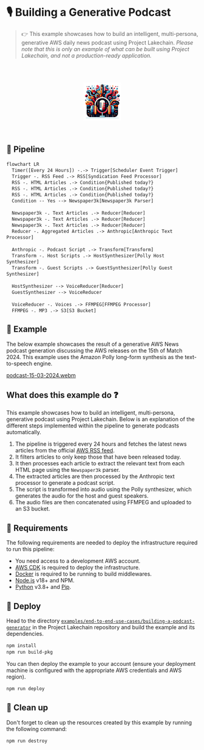 # 🎙️ Building a Generative Podcast

> 👉 This example showcases how to build an intelligent, multi-persona, generative AWS daily news podcast using Project Lakechain. _Please note that this is only an example of what can be built using Project Lakechain, and not a production-ready application._

<br />
<br />
<p align="center">
  <img width="100" src="../../../docs/src/assets/example-generative-podcast.png" />
</p>
<br />

## :dna: Pipeline

```mermaid
flowchart LR
  Timer([Every 24 Hours]) -.-> Trigger[Scheduler Event Trigger]
  Trigger -. RSS Feed .-> RSS[Syndication Feed Processor]
  RSS -. HTML Articles .-> Condition{Published today?}
  RSS -. HTML Articles .-> Condition{Published today?}
  RSS -. HTML Articles .-> Condition{Published today?}
  Condition -- Yes --> Newspaper3k[Newspaper3k Parser]

  Newspaper3k -. Text Articles .-> Reducer[Reducer]
  Newspaper3k -. Text Articles .-> Reducer[Reducer]
  Newspaper3k -. Text Articles .-> Reducer[Reducer]
  Reducer -. Aggregated Articles .-> Anthropic[Anthropic Text Processor]

  Anthropic -. Podcast Script .-> Transform[Transform]
  Transform -. Host Scripts .-> HostSynthesizer[Polly Host Synthesizer]
  Transform -. Guest Scripts .-> GuestSynthesizer[Polly Guest Synthesizer]

  HostSynthesizer --> VoiceReducer[Reducer]
  GuestSynthesizer --> VoiceReducer

  VoiceReducer -. Voices .-> FFMPEG[FFMPEG Processor]
  FFMPEG -. MP3 .-> S3[S3 Bucket]
```

## 🌟 Example

The below example showcases the result of a generative AWS News podcast generation discussing the AWS releases on the 15th of Match 2024. This example uses the Amazon Polly long-form synthesis as the text-to-speech engine.

[podcast-15-03-2024.webm](https://github.com/awslabs/project-lakechain/assets/1384633/6a2629c2-823c-473c-9ef4-9a140d7dca9f)

## What does this example do ❓

This example showcases how to build an intelligent, multi-persona, generative podcast using Project Lakechain. Below is an explanation of the different steps implemented within the pipeline to generate podcasts automatically.

1. The pipeline is triggered every 24 hours and fetches the latest news articles from the official [AWS RSS feed](https://aws.amazon.com/blogs/aws/feed/).
2. It filters articles to only keep those that have been released today.
3. It then processes each article to extract the relevant text from each HTML page using the `Newspaper3k` parser.
4. The extracted articles are then processed by the Anthropic text processor to generate a podcast script.
5. The script is transformed into audio using the Polly synthesizer, which generates the audio for the host and guest speakers.
6. The audio files are then concatenated using FFMPEG and uploaded to an S3 bucket.

## 📝 Requirements

The following requirements are needed to deploy the infrastructure required to run this pipeline:

- You need access to a development AWS account.
- [AWS CDK](https://docs.aws.amazon.com/cdk/latest/guide/getting_started.html#getting_started_install) is required to deploy the infrastructure.
- [Docker](https://docs.docker.com/get-docker/) is required to be running to build middlewares.
- [Node.js](https://nodejs.org/en/download/) v18+ and NPM.
- [Python](https://www.python.org/downloads/) v3.8+ and [Pip](https://pip.pypa.io/en/stable/installation/).

## 🚀 Deploy

Head to the directory [`examples/end-to-end-use-cases/building-a-podcast-generator`](/examples/end-to-end-use-cases/building-a-podcast-generator) in the Project Lakechain repository and build the example and its dependencies.

```bash
npm install
npm run build-pkg
```

You can then deploy the example to your account (ensure your deployment machine is configured with the appropriate AWS credentials and AWS region).

```bash
npm run deploy
```

## 🧹 Clean up

Don't forget to clean up the resources created by this example by running the following command:

```bash
npm run destroy
```
